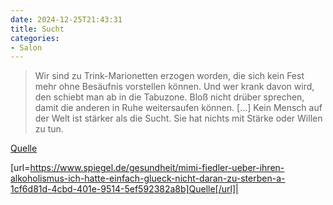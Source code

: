 ```yaml
---
date: 2024-12-25T21:43:31
title: Sucht
categories: 
- Salon
---
```



> Wir sind zu Trink-Marionetten erzogen worden, die sich kein Fest mehr ohne Besäufnis vorstellen können. Und wer krank davon wird, den schiebt man ab in die Tabuzone. Bloß nicht drüber sprechen, damit die anderen in Ruhe weitersaufen können. [...] Kein Mensch auf der Welt ist stärker als die Sucht. Sie hat nichts mit Stärke oder Willen zu tun. 

[Quelle](https://www.spiegel.de/gesundheit/mimi-fiedler-ueber-ihren-alkoholismus-ich-hatte-einfach-glueck-nicht-daran-zu-sterben-a-1cf6d81d-4cbd-401e-9514-5ef592382a8b)

[url=https://www.spiegel.de/gesundheit/mimi-fiedler-ueber-ihren-alkoholismus-ich-hatte-einfach-glueck-nicht-daran-zu-sterben-a-1cf6d81d-4cbd-401e-9514-5ef592382a8b]Quelle[/url]|